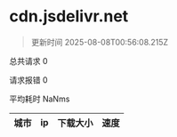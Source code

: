 
  # cdn.jsdelivr.net

  > 更新时间 2025-08-08T00:56:08.215Z
  
  总共请求 0

  请求报错 0

  平均耗时 NaNms

|城市|ip|下载大小|速度|
|-----|----------|---|---|

  